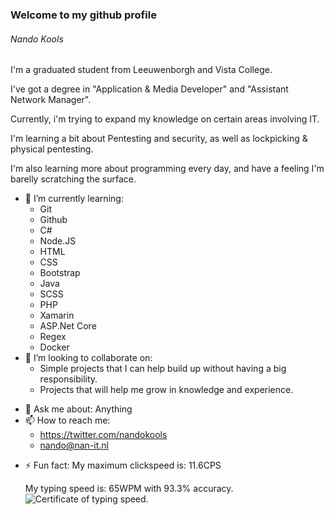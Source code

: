 ### Welcome to my github profile
###### Nando Kools
I'm a graduated student from Leeuwenborgh and Vista College.

I've got a degree in "Application & Media Developer" and "Assistant Network Manager".

Currently, i'm trying to expand my knowledge on certain areas involving IT.

I'm learning a bit about Pentesting and security, as well as lockpicking & physical pentesting.

I'm also learning more about programming every day, and have a feeling I'm barelly scratching the surface.

<!-- - 🔭 I’m currently working on ... -->
- 🌱 I’m currently learning:
  * Git
  * Github
  * C#
  * Node.JS
  * HTML
  * CSS
  * Bootstrap
  * Java
  * SCSS
  * PHP
  * Xamarin
  * ASP.Net Core
  * Regex
  * Docker
- 👯 I’m looking to collaborate on:
  * Simple projects that I can help build up without having a big responsibility.
  * Projects that will help me grow in knowledge and experience.
<!-- - 🤔 I’m looking for help with ... -->
- 💬 Ask me about:
  Anything
- 📫 How to reach me: 
  * https://twitter.com/nandokools
  * nando@nan-it.nl
<!-- - 😄 Pronouns: ... -->
- ⚡ Fun fact:
  My maximum clickspeed is:
  11.6CPS
  
  My typing speed is: 65WPM with 93.3% accuracy.
  ![Certificate of typing speed.](https://www.ratatype.com/certificates/en/en/4/4/2/2454442-1597430628.jpg)
